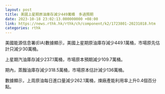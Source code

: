 ```yaml
---
layout: post
title: 美國上星期原油庫存減少449萬桶　多過預期
date: 2023-10-18 23:02:13.000000000 +08:00
link: https://news.rthk.hk/rthk/ch/component/k2/1723801-20231018.htm
categories: rthk
---
```


美國能源信息署(EIA)數據顯示，美國上星期原油庫存減少449.1萬桶，市場原先估計只減少30萬桶。

上星期汽油庫存減少237.1萬桶，市場原本預期減少109.7萬桶。

期內，蒸餾油庫存減少318.5萬桶，市場原本估計減少136萬桶。

數據顯示，上周原油每日進口量減少262.1萬桶，煉廠產能利用率上升0.4個百分點。
